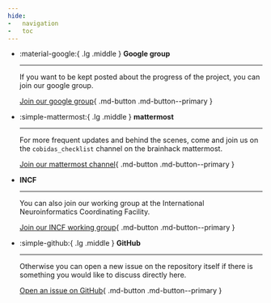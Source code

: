 ```yaml
---
hide:
-   navigation
-   toc
---
```


<div class="grid cards" markdown>

-   :material-google:{ .lg .middle } **Google group**

    ---

    If you want to be kept posted about the progress of the project,
    you can join our google group.

    [Join our google group](https://groups.google.com/d/forum/cobidas-checklist){ .md-button .md-button--primary }

-   :simple-mattermost:{ .lg .middle } **mattermost**

    ---

    For more frequent updates and behind the scenes,
    come and join us on the `cobidas_checklist` channel on the brainhack mattermost.

    [Join our mattermost channel](https://mattermost.brainhack.org/brainhack/channels/cobidas_checklist){ .md-button .md-button--primary }

-   **INCF**

    ---

    You can also join our working group at the International Neuroinformatics Coordinating Facility.

    [Join our INCF working group](https://www.incf.org/sig/incfohbm-working-group-checklists-transparent-methods-reporting-neuroscience-ecobidas){ .md-button .md-button--primary }

-   :simple-github:{ .lg .middle } **GitHub**

    ---

    Otherwise you can open a new issue on the repository itself if there is
    something you would like to discuss directly here.

    [Open an issue on GitHub](https://github.com/ohbm/eCobidas/issues/new){ .md-button .md-button--primary }

</div>
